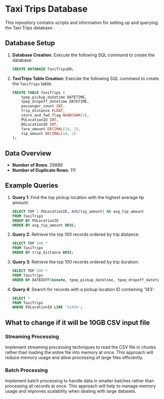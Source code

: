 # Taxi Trips Database

This repository contains scripts and information for setting up and querying the Taxi Trips database.

## Database Setup

1. **Database Creation**: Execute the following SQL command to create the database:
    ```sql
    CREATE DATABASE TaxiTripsDB;
    ```

2. **TaxiTrips Table Creation**: Execute the following SQL command to create the `TaxiTrips` table:
    ```sql
    CREATE TABLE TaxiTrips (
        tpep_pickup_datetime DATETIME,
        tpep_dropoff_datetime DATETIME,
        passenger_count INT,
        trip_distance FLOAT,
        store_and_fwd_flag NVARCHAR(3),
        PULocationID INT,
        DOLocationID INT,
        fare_amount DECIMAL(10, 2),
        tip_amount DECIMAL(10, 2)
    );
    ```

## Data Overview

- **Number of Rows**: 29889
- **Number of Duplicate Rows**: 111

## Example Queries

1. **Query 1**: Find the top pickup location with the highest average tip amount:
    ```sql
    SELECT TOP 1 PULocationID, AVG(tip_amount) AS avg_tip_amount
    FROM TaxiTrips
    GROUP BY PULocationID
    ORDER BY avg_tip_amount DESC;
    ```

2. **Query 2**: Retrieve the top 100 records ordered by trip distance:
    ```sql
    SELECT TOP 100 *
    FROM TaxiTrips
    ORDER BY trip_distance DESC;
    ```

3. **Query 3**: Retrieve the top 100 records ordered by trip duration:
    ```sql
    SELECT TOP 100 *
    FROM TaxiTrips
    ORDER BY DATEDIFF(minute, tpep_pickup_datetime, tpep_dropoff_datetime) DESC;
    ```

4. **Query 4**: Search for records with a pickup location ID containing '143':
    ```sql
    SELECT *
    FROM TaxiTrips
    WHERE PULocationID LIKE '%143%';
    ```
## What to change if it will be 10GB CSV input file

### Streaming Processing
Implement streaming processing techniques to read the CSV file in chunks rather than loading the entire file into memory at once. This approach will reduce memory usage and allow processing of large files efficiently.
### Batch Processing
Implement batch processing to handle data in smaller batches rather than processing all records at once. This approach will help to manage memory usage and improves scalability when dealing with large datasets.
